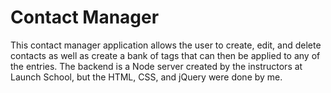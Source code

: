 # Contact Manager
This contact manager application allows the user to create, edit, and delete contacts as well as create a bank of tags that can then be applied to any of the entries. The backend is a Node server created by the instructors at Launch School, but the HTML, CSS, and jQuery were done by me.

